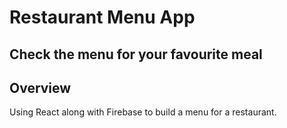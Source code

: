 # Restaurant Menu App

## Check the menu for your favourite meal

## Overview
Using React along with Firebase to build a menu for a restaurant.